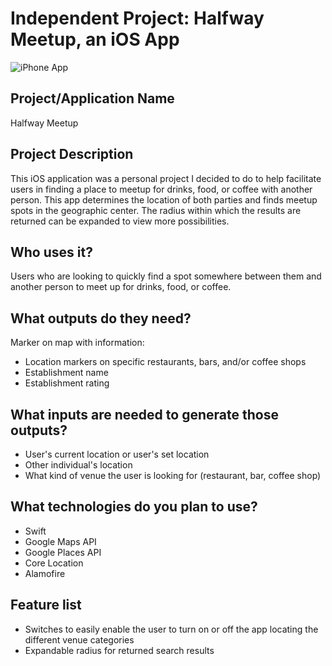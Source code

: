 # Independent Project: Halfway Meetup, an iOS App

![iPhone App](http://localhost:3000/assets/images/logos-projects/HalfwayMeetupMockup.png "Screenshots")


## Project/Application Name
  Halfway Meetup

## Project Description
This iOS application was a personal project I decided to do to help facilitate users in finding a place to meetup for drinks, food, or coffee with another person. This app determines the location of both parties and finds meetup spots in the geographic center. The radius within which the results are returned can be expanded to view more possibilities.

## Who uses it?
  Users who are looking to quickly find a spot somewhere between them and another person to meet up for drinks, food, or coffee.

## What outputs do they need?
Marker on map with information:
* Location markers on specific restaurants, bars, and/or coffee shops
* Establishment name
* Establishment rating

## What inputs are needed to generate those outputs?
* User's current location or user's set location
* Other individual's location
* What kind of venue the user is looking for (restaurant, bar, coffee shop)

## What technologies do you plan to use?
* Swift
* Google Maps API
* Google Places API
* Core Location
* Alamofire

## Feature list
* Switches to easily enable the user to turn on or off the app locating the different venue categories
* Expandable radius for returned search results


